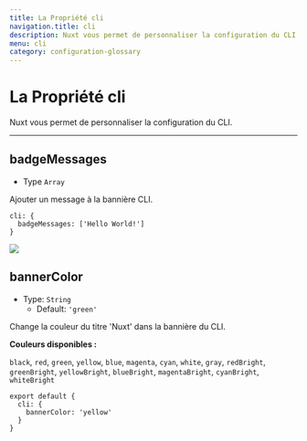 ```yaml
---
title: La Propriété cli
navigation.title: cli
description: Nuxt vous permet de personnaliser la configuration du CLI.
menu: cli
category: configuration-glossary
---
```

# La Propriété cli

Nuxt vous permet de personnaliser la configuration du CLI.

---
## badgeMessages

- Type `Array`

Ajouter un message à la bannière CLI.

```js{}[nuxt.config.js]
cli: {
  badgeMessages: ['Hello World!']
}
```

![](/img/docs/cli-badge.png)

## bannerColor

- Type: `String`
  - Default: `'green'`

Change la couleur du titre 'Nuxt' dans la bannière du CLI.

**Couleurs disponibles :**

`black`, `red`, `green`, `yellow`, `blue`, `magenta`, `cyan`, `white`, `gray`, `redBright`, `greenBright`, `yellowBright`, `blueBright`, `magentaBright`, `cyanBright`, `whiteBright`

```js{}[nuxt.config.js]
export default {
  cli: {
    bannerColor: 'yellow'
  }
}
```
